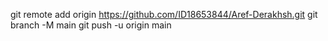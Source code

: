 git remote add origin https://github.com/ID18653844/Aref-Derakhsh.git
git branch -M main
git push -u origin main
